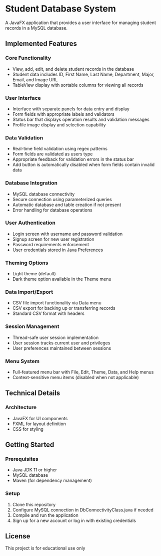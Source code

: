 # Student Database System

A JavaFX application that provides a user interface for managing student records in a MySQL database.

## Implemented Features

### Core Functionality
- View, add, edit, and delete student records in the database
- Student data includes ID, First Name, Last Name, Department, Major, Email, and Image URL
- TableView display with sortable columns for viewing all records

### User Interface
- Interface with separate panels for data entry and display
- Form fields with appropriate labels and validators
- Status bar that displays operation results and validation messages
- Profile image display and selection capability

### Data Validation
- Real-time field validation using regex patterns
- Form fields are validated as users type
- Appropriate feedback for validation errors in the status bar
- Add button is automatically disabled when form fields contain invalid data

### Database Integration
- MySQL database connectivity
- Secure connection using parameterized queries
- Automatic database and table creation if not present
- Error handling for database operations

### User Authentication
- Login screen with username and password validation
- Signup screen for new user registration
- Password requirements enforcement
- User credentials stored in Java Preferences

### Theming Options
- Light theme (default)
- Dark theme option available in the Theme menu

### Data Import/Export
- CSV file import functionality via Data menu
- CSV export for backing up or transferring records
- Standard CSV format with headers

### Session Management
- Thread-safe user session implementation
- User session tracks current user and privileges
- User preferences maintained between sessions

### Menu System
- Full-featured menu bar with File, Edit, Theme, Data, and Help menus
- Context-sensitive menu items (disabled when not applicable)

## Technical Details

### Architecture
- JavaFX for UI components
- FXML for layout definition
- CSS for styling


## Getting Started

### Prerequisites
- Java JDK 11 or higher
- MySQL database
- Maven (for dependency management)

### Setup
1. Clone this repository
2. Configure MySQL connection in DbConnectivityClass.java if needed
3. Compile and run the application
4. Sign up for a new account or log in with existing credentials


## License
This project is for educational use only


